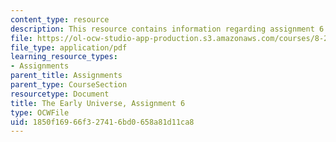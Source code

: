 ```yaml
---
content_type: resource
description: This resource contains information regarding assignment 6.
file: https://ol-ocw-studio-app-production.s3.amazonaws.com/courses/8-286-the-early-universe-fall-2013/1850f16966f327416bd0658a81d11ca8_MIT8_286F13_ps6.pdf
file_type: application/pdf
learning_resource_types:
- Assignments
parent_title: Assignments
parent_type: CourseSection
resourcetype: Document
title: The Early Universe, Assignment 6
type: OCWFile
uid: 1850f169-66f3-2741-6bd0-658a81d11ca8
---
```

